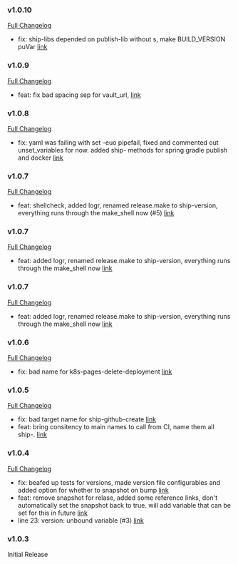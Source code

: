 ### v1.0.10

[Full Changelog](https://github.com/yakworks/shipkit/compare/v1.0.9...v1.0.10)
- fix: ship-libs depended on publish-lib without s, make BUILD_VERSION puVar [link](https://github.com/yakworks/shipkit/commit/c00de9b4c5b31263420494fc7dfd5a09058a8452)

### v1.0.9

[Full Changelog](https://github.com/yakworks/shipkit/compare/v1.0.8...v1.0.9)
- feat: fix bad spacing sep for vault_url, [link](https://github.com/yakworks/shipkit/commit/3b72df16c2775f5275db10bddc5afb21d8f5b4d2)

### v1.0.8

[Full Changelog](https://github.com/yakworks/shipkit/compare/v1.0.7...v1.0.8)
- fix: yaml was failing with set -euo pipefail, fixed and commented out unset_variables for now. added ship- methods for spring gradle publish and docker [link](https://github.com/yakworks/shipkit/commit/43fde24c571b0f8da6e1db107b259ca2dab45cd3)

### v1.0.7

[Full Changelog](https://github.com/yakworks/shipkit/compare/v1.0.6...v1.0.7)
- feat: shellcheck, added logr, renamed release.make to ship-version, everything runs through the make_shell now (#5) [link](https://github.com/yakworks/shipkit/commit/dee01e81d66553c21b035ce53b7f1410d50d89dc)

### v1.0.7

[Full Changelog](https://github.com/yakworks/shipkit/compare/v1.0.6...v1.0.7)
- feat: added logr, renamed release.make to ship-version, everything runs through the make_shell now [link](https://github.com/yakworks/shipkit/commit/78be6d96f8e3a1ecc14f50306b82b5cb759b15b9)

### v1.0.7

[Full Changelog](https://github.com/yakworks/shipkit/compare/v1.0.6...v1.0.7)
- feat: added logr, renamed release.make to ship-version, everything runs through the make_shell now [link](https://github.com/yakworks/shipkit/commit/78be6d96f8e3a1ecc14f50306b82b5cb759b15b9)

### v1.0.6

[Full Changelog](https://github.com/yakworks/shipkit/compare/v1.0.5...v1.0.6)
- fix: bad name for k8s-pages-delete-deployment [link](https://github.com/yakworks/shipkit/commit/b2d0d4e191a624ab1b9d2410db379bb88ba42f73)

### v1.0.5

[Full Changelog](https://github.com/yakworks/shipkit/compare/v1.0.4...v1.0.5)
- fix: bad target name for ship-github-create [link](https://github.com/yakworks/shipkit/commit/2661ecbba820633055b1153b9c4bf43bd2255493)
- feat: bring consitency to main names to call from CI, name them all ship-. [link](https://github.com/yakworks/shipkit/commit/c0ff9beabf848bb20c09950e8217207efeea81b2)

### v1.0.4

[Full Changelog](https://github.com/yakworks/shipkit/compare/v1.0.3...v1.0.4)
- fix: beafed up tests for versions, made version file configurables and added option for whether to snapshot on bump [link](https://github.com/yakworks/shipkit/commit/391835c70549798bd081a4f2752e5558777e2321)
- feat: remove snapshot for relase, added some reference links, don't automatically set the snapshot back to true. will add variable that can be set for this in future [link](https://github.com/yakworks/shipkit/commit/f6e7131401d429bc5698d2542a9e39cc16a92d3e)
- line 23: version: unbound variable (#3) [link](https://github.com/yakworks/shipkit/commit/76d74c0ba81109c4a06b61eeb4de44ddb0812ca5)

### v1.0.3

Initial Release
